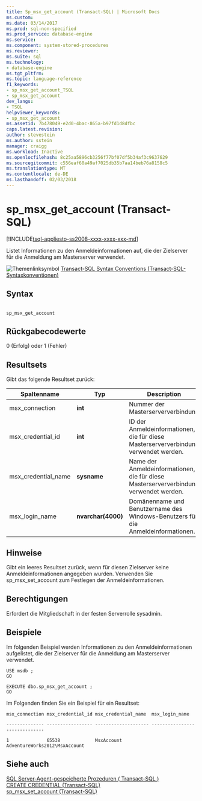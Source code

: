 ```yaml
---
title: Sp_msx_get_account (Transact-SQL) | Microsoft Docs
ms.custom: 
ms.date: 03/14/2017
ms.prod: sql-non-specified
ms.prod_service: database-engine
ms.service: 
ms.component: system-stored-procedures
ms.reviewer: 
ms.suite: sql
ms.technology:
- database-engine
ms.tgt_pltfrm: 
ms.topic: language-reference
f1_keywords:
- sp_msx_get_account_TSQL
- sp_msx_get_account
dev_langs:
- TSQL
helpviewer_keywords:
- sp_msx_get_account
ms.assetid: 7b478049-e2d0-4bac-865a-b97fd1d8dfbc
caps.latest.revision: 
author: stevestein
ms.author: sstein
manager: craigg
ms.workload: Inactive
ms.openlocfilehash: 8c25aa5896cb3256f77bf07df5b34af3c9637629
ms.sourcegitcommit: c556eaf60a49af7025db35b7aa14beb76a8158c5
ms.translationtype: MT
ms.contentlocale: de-DE
ms.lasthandoff: 02/03/2018
---
```

# <a name="spmsxgetaccount-transact-sql"></a>sp_msx_get_account (Transact-SQL)
[!INCLUDE[tsql-appliesto-ss2008-xxxx-xxxx-xxx-md](../../includes/tsql-appliesto-ss2008-xxxx-xxxx-xxx-md.md)]

  Listet Informationen zu den Anmeldeinformationen auf, die der Zielserver für die Anmeldung am Masterserver verwendet.  
  
 ![Themenlinksymbol](../../database-engine/configure-windows/media/topic-link.gif "Topic link icon") [Transact-SQL Syntax Conventions (Transact-SQL-Syntaxkonventionen)](../../t-sql/language-elements/transact-sql-syntax-conventions-transact-sql.md)  
  
## <a name="syntax"></a>Syntax  
  
```  
  
sp_msx_get_account  
```  
  
## <a name="return-code-values"></a>Rückgabecodewerte  
 0 (Erfolg) oder 1 (Fehler)  
  
## <a name="result-sets"></a>Resultsets  
 Gibt das folgende Resultset zurück:  
  
|Spaltenname|Typ|Description|  
|-----------------|----------|-----------------|  
|msx_connection|**int**|Nummer der Masterserververbindung|  
|msx_credential_id|**int**|ID der Anmeldeinformationen, die für diese Masterserververbindung verwendet werden.|  
|msx_credential_name|**sysname**|Name der Anmeldeinformationen, die für diese Masterserververbindung verwendet werden.|  
|msx_login_name|**nvarchar(4000)**|Domänenname und Benutzername des Windows-Benutzers für die Anmeldeinformationen.|  
  
## <a name="remarks"></a>Hinweise  
 Gibt ein leeres Resultset zurück, wenn für diesen Zielserver keine Anmeldeinformationen angegeben wurden. Verwenden Sie sp_msx_set_account zum Festlegen der Anmeldeinformationen.  
  
## <a name="permissions"></a>Berechtigungen  
 Erfordert die Mitgliedschaft in der festen Serverrolle sysadmin.  
  
## <a name="examples"></a>Beispiele  
 Im folgenden Beispiel werden Informationen zu den Anmeldeinformationen aufgelistet, die der Zielserver für die Anmeldung am Masterserver verwendet.  
  
```  
USE msdb ;  
GO  
  
EXECUTE dbo.sp_msx_get_account ;  
GO  
```  
  
 Im Folgenden finden Sie ein Beispiel für ein Resultset:  
  
 `msx_connection msx_credential_id msx_credential_name  msx_login_name`  
  
 `-------------- ----------------- -------------------- ------------------------------`  
  
 `1              65538             MsxAccount           AdventureWorks2012\MsxAccount`  
  
## <a name="see-also"></a>Siehe auch  
 [SQL Server-Agent-gespeicherte Prozeduren &#40; Transact-SQL &#41;](../../relational-databases/system-stored-procedures/sql-server-agent-stored-procedures-transact-sql.md)   
 [CREATE CREDENTIAL &#40;Transact-SQL&#41;](../../t-sql/statements/create-credential-transact-sql.md)   
 [sp_msx_set_account &#40;Transact-SQL&#41;](../../relational-databases/system-stored-procedures/sp-msx-set-account-transact-sql.md)  
  
  
